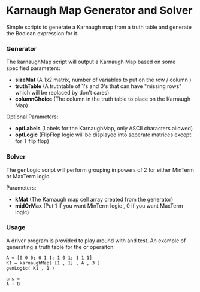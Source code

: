 # Karnaugh Map Generator and Solver
Simple scripts to generate a Karnaugh map from a truth table and generate the Boolean expression for it.

### Generator
The karnaughMap script will output a Karnaugh Map based on some specified parameters:
- **sizeMat** (A 1x2 matrix, number of variables to put on the row / column )
- **truthTable** (A truthtable of 1's and 0's that can have "missing rows" which will be replaced by don't cares)
- **columnChoice** (The column in the truth table to place on the Karnaugh Map)

Optional Parameters:
- **optLabels**  (Labels for the KarnaughMap, only ASCII characters allowed)
- **optLogic** (FlipFlop logic will be displayed into seperate matrices except for T flip flop)

### Solver
The genLogic script will perform grouping in powers of 2 for either MinTerm or MaxTerm logic.

Parameters:
- **kMat**  (The Karnaugh map cell array created from the generator)
- **midOrMax** (Put 1 if you want MinTerm logic , 0 if you want MaxTerm logic)

### Usage 
A driver program is provided to play around with and test.
An example of generating a truth table for the or operaiton:

```
A = [0 0 0; 0 1 1; 1 0 1; 1 1 1]
K1 = karnaughMap( [1 , 1] , A , 3 )
genLogic( K1 , 1 )

ans =
A + B
```

